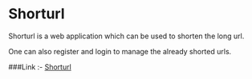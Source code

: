 # Shorturl

Shorturl is a web application which can be used to shorten the long url. 

One can also register and login to manage the already shorted urls.

###Link :- [Shorturl](http://urlshort.comxa.com/)


